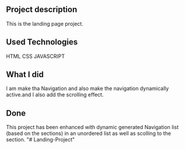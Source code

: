 ## Project description
This is the landing page project.

## Used Technologies
HTML
CSS
JAVASCRIPT


## What I did 
I am make tha Navigation and also make the navigation dynamically active.and I also add the scrolling effect.



## Done

This project has been enhanced with dynamic generated Navigation list (based on the sections) in an unordered list as well as scolling to the section.
"# Landing-Project" 
